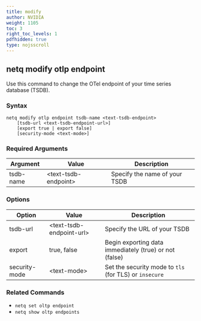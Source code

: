 ```yaml
---
title: modify
author: NVIDIA
weight: 1105
toc: 3
right_toc_levels: 1
pdfhidden: true
type: nojsscroll
---
```

<!-- vale NVIDIA.HeadingTitles = NO -->
<!-- vale off -->
## netq modify otlp endpoint
<!-- vale on -->

Use this command to change the OTel endpoint of your time series database (TSDB).

### Syntax

```
netq modify otlp endpoint tsdb-name <text-tsdb-endpoint> 
    [tsdb-url <text-tsdb-endpoint-url>] 
    [export true | export false] 
    [security-mode <text-mode>]
```

### Required Arguments

| Argument | Value | Description |
| ---- | ---- | ---- |
| tsdb-name | \<text-tsdb-endpoint\> | Specify the name of your TSDB|

### Options

| Option | Value | Description |
| ---- | ---- | ---- |
| tsdb-url | \<text-tsdb-endpoint-url\> | Specify the URL of your TSDB |
| export | true, false | Begin exporting data immediately (true) or not (false) |
| security-mode | \<text-mode\> | Set the security mode to `tls` (for TLS) or `insecure` |

### Related Commands

- `netq set oltp endpoint`
- `netq show oltp endpoints`

